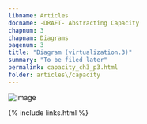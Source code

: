 ```yaml
---
libname: Articles
docname: -DRAFT- Abstracting Capacity
chapnum: 3
chapnam: Diagrams
pagenum: 3
title: "Diagram (virtualization.3)"
summary: "To be filed later"
permalink: capacity_ch3_p3.html
folder: articles\/capacity
---
```


![image](.capacity-virt-3.drawio.svg)

{% include links.html %}